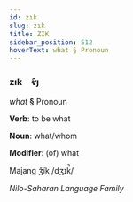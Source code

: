 ```yaml
---
id: zık
slug: zık
title: ZIK
sidebar_position: 512
hoverText: what § Pronoun
---
```


### zık&emsp;<span kind="abugida">ⱴ̑ȷ</span>

*what* **§** Pronoun

**Verb**: to be what

**Noun**: what/whom

**Modifier**: (of) what

Majang ǯík /dʒɪk̚/

*Nilo-Saharan Language Family*